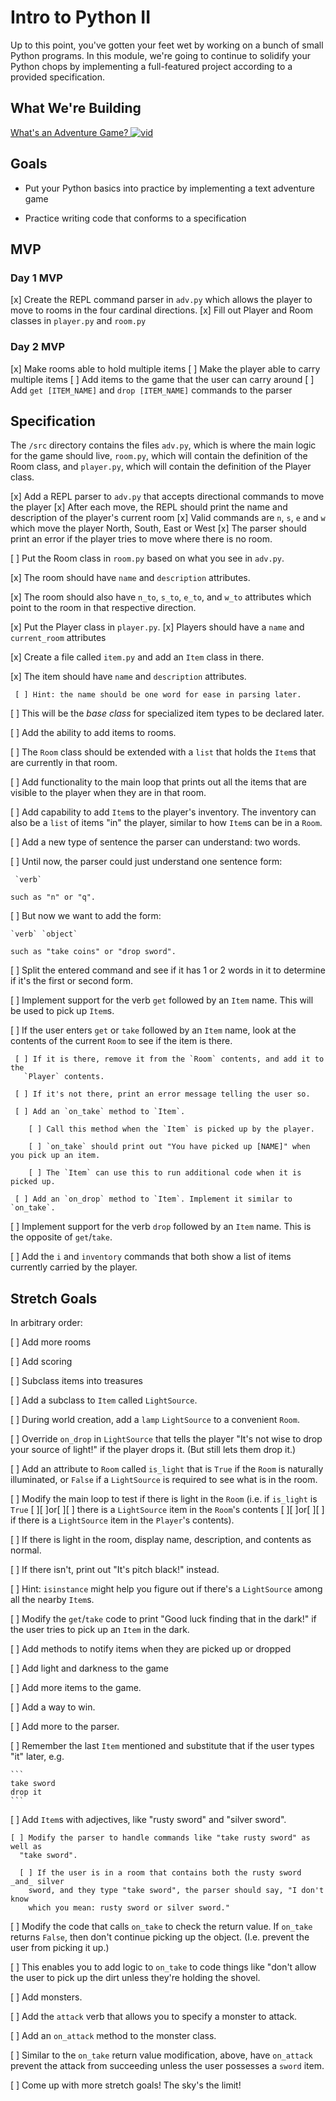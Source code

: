 # Intro to Python II

Up to this point, you've gotten your feet wet by working on a bunch of small Python programs. In this module, we're going to continue to solidify your Python chops by implementing a full-featured project according to a provided specification.


## What We're Building
[What's an Adventure Game? ![vid](https://tk-assets.lambdaschool.com/7928cdb4-b8a3-45a6-b231-5b9d1fc1e002_ScreenShot2019-03-22at5.47.28PM.png)](https://youtu.be/WaZccFqJUT8)


## Goals

* Put your Python basics into practice by implementing a text adventure game

* Practice writing code that conforms to a specification


## MVP

### Day 1 MVP

[x] Create the REPL command parser in `adv.py` which allows the player to move to rooms
  in the four cardinal directions.
[x] Fill out Player and Room classes in `player.py` and `room.py`

### Day 2 MVP

[x] Make rooms able to hold multiple items
[ ] Make the player able to carry multiple items
[ ] Add items to the game that the user can carry around
[ ] Add `get [ITEM_NAME]` and `drop [ITEM_NAME]` commands to the parser

## Specification

The `/src` directory contains the files `adv.py`, which is where the main logic for the game should live, `room.py`, which will contain the definition of the Room class, and `player.py`, which will contain the definition of the Player class.


[x] Add a REPL parser to `adv.py` that accepts directional commands to move the player
  [x] After each move, the REPL should print the name and description of the player's current room
  [x] Valid commands are `n`, `s`, `e` and `w` which move the player North, South, East or West
  [x] The parser should print an error if the player tries to move where there is no room.

[ ] Put the Room class in `room.py` based on what you see in `adv.py`.

  [x] The room should have `name` and `description` attributes.

  [x] The room should also have `n_to`, `s_to`, `e_to`, and `w_to` attributes
    which point to the room in that respective direction.

[x] Put the Player class in `player.py`.
  [x] Players should have a `name` and `current_room` attributes


[x] Create a file called `item.py` and add an `Item` class in there.

  [x] The item should have `name` and `description` attributes.

     [ ] Hint: the name should be one word for ease in parsing later.

  [ ] This will be the _base class_ for specialized item types to be declared
    later.

[ ] Add the ability to add items to rooms.

  [ ] The `Room` class should be extended with a `list` that holds the `Item`s
    that are currently in that room.

  [ ] Add functionality to the main loop that prints out all the items that are
    visible to the player when they are in that room.

[ ] Add capability to add `Item`s to the player's inventory. The inventory can
  also be a `list` of items "in" the player, similar to how `Item`s can be in a
  `Room`.

[ ] Add a new type of sentence the parser can understand: two words.

  [ ] Until now, the parser could just understand one sentence form:

     `verb`

    such as "n" or "q".

  [ ] But now we want to add the form:

    `verb` `object`

    such as "take coins" or "drop sword".

  [ ] Split the entered command and see if it has 1 or 2 words in it to determine
    if it's the first or second form.

[ ] Implement support for the verb `get` followed by an `Item` name. This will be
  used to pick up `Item`s.

  [ ] If the user enters `get` or `take` followed by an `Item` name, look at the
    contents of the current `Room` to see if the item is there.

     [ ] If it is there, remove it from the `Room` contents, and add it to the
       `Player` contents.

     [ ] If it's not there, print an error message telling the user so.

     [ ] Add an `on_take` method to `Item`.

        [ ] Call this method when the `Item` is picked up by the player.

        [ ] `on_take` should print out "You have picked up [NAME]" when you pick up an item.

        [ ] The `Item` can use this to run additional code when it is picked up.

     [ ] Add an `on_drop` method to `Item`. Implement it similar to `on_take`.

[ ] Implement support for the verb `drop` followed by an `Item` name. This is the
  opposite of `get`/`take`.

[ ] Add the `i` and `inventory` commands that both show a list of items currently
  carried by the player.


## Stretch Goals

In arbitrary order:

[ ] Add more rooms

[ ] Add scoring

[ ] Subclass items into treasures

[ ] Add a subclass to `Item` called `LightSource`.

  [ ] During world creation, add a `lamp` `LightSource` to a convenient `Room`.

  [ ] Override `on_drop` in `LightSource` that tells the player "It's not wise to
  drop your source of light!" if the player drops it. (But still lets them drop
  it.)

  [ ] Add an attribute to `Room` called `is_light` that is `True` if the `Room` is
  naturally illuminated, or `False` if a `LightSource` is required to see what
  is in the room.

  [ ] Modify the main loop to test if there is light in the `Room` (i.e. if
    `is_light` is `True` [ ][ ]or[ ][ ] there is a `LightSource` item in the `Room`'s
    contents [ ][ ]or[ ][ ] if there is a `LightSource` item in the `Player`'s contents).

  [ ] If there is light in the room, display name, description, and contents as
    normal.

  [ ] If there isn't, print out "It's pitch black!" instead.

  [ ] Hint: `isinstance` might help you figure out if there's a `LightSource`
    among all the nearby `Item`s.

  [ ] Modify the `get`/`take` code to print "Good luck finding that in the dark!" if
  the user tries to pick up an `Item` in the dark.

[ ] Add methods to notify items when they are picked up or dropped

[ ] Add light and darkness to the game

[ ] Add more items to the game.

[ ] Add a way to win.

[ ] Add more to the parser.

  [ ] Remember the last `Item` mentioned and substitute that if the user types
    "it" later, e.g.

    ```
    take sword
    drop it
    ```

  [ ] Add `Item`s with adjectives, like "rusty sword" and "silver sword".

    [ ] Modify the parser to handle commands like "take rusty sword" as well as
      "take sword".

      [ ] If the user is in a room that contains both the rusty sword _and_ silver
        sword, and they type "take sword", the parser should say, "I don't know
        which you mean: rusty sword or silver sword."

[ ] Modify the code that calls `on_take` to check the return value. If `on_take`
  returns `False`, then don't continue picking up the object. (I.e. prevent the
  user from picking it up.)

  [ ] This enables you to add logic to `on_take` to code things like "don't allow
    the user to pick up the dirt unless they're holding the shovel.

[ ] Add monsters.

[ ] Add the `attack` verb that allows you to specify a monster to attack.

[ ] Add an `on_attack` method to the monster class.

[ ] Similar to the `on_take` return value modification, above, have `on_attack`
  prevent the attack from succeeding unless the user possesses a `sword` item.

[ ] Come up with more stretch goals! The sky's the limit!
